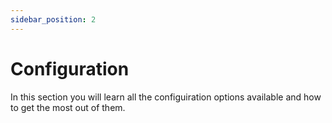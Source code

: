 ```yaml
---
sidebar_position: 2
---
```


# Configuration

In this section you will learn all the configuiration options available and how to get the most out of them.
